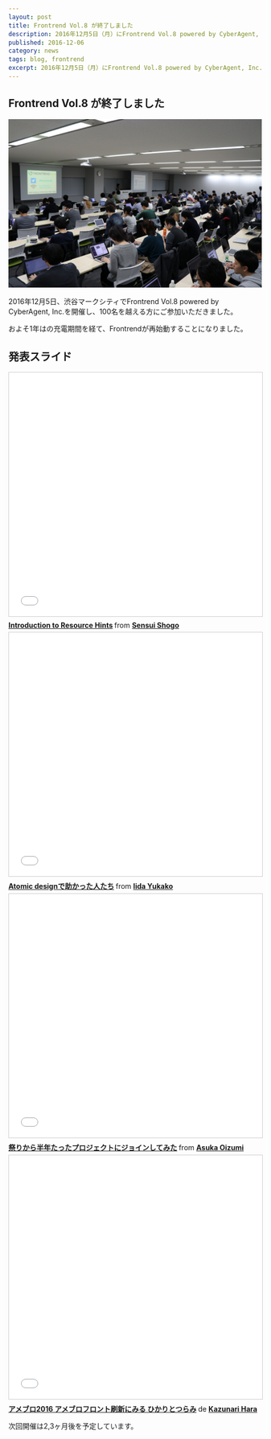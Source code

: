 ```yaml
---
layout: post
title: Frontrend Vol.8 が終了しました
description: 2016年12月5日（月）にFrontrend Vol.8 powered by CyberAgent, Inc.を開催しました。
published: 2016-12-06
category: news
tags: blog, frontrend
excerpt: 2016年12月5日（月）にFrontrend Vol.8 powered by CyberAgent, Inc.を開催しました。
---
```


## Frontrend Vol.8 が終了しました


![](/images/2016/v8_hd.jpg)

2016年12月5日、渋谷マークシティでFrontrend Vol.8 powered by CyberAgent, Inc.を開催し、100名を越える方にご参加いただきました。

およそ1年はの充電期間を経て、Frontrendが再始動することになりました。

## 発表スライド

<script async class="speakerdeck-embed" data-id="73e1392a955c48c5a1cd97938ef72637" data-ratio="1.33333333333333" src="//speakerdeck.com/assets/embed.js"></script>

<iframe src="//www.slideshare.net/slideshow/embed_code/key/5SNcBtOJN7p8Hp" width="595" height="485" frameborder="0" marginwidth="0" marginheight="0" scrolling="no" style="border:1px solid #CCC; border-width:1px; margin-bottom:5px; max-width: 100%;" allowfullscreen> </iframe> <div style="margin-bottom:5px"> <strong> <a href="//www.slideshare.net/1000ch/introduction-to-resource-hints" title="Introduction to Resource Hints" target="_blank">Introduction to Resource Hints</a> </strong> from <strong><a target="_blank" href="//www.slideshare.net/1000ch">Sensui Shogo</a></strong> </div>

<iframe src="//www.slideshare.net/slideshow/embed_code/key/bkYYxbGtmGzxBt" width="595" height="485" frameborder="0" marginwidth="0" marginheight="0" scrolling="no" style="border:1px solid #CCC; border-width:1px; margin-bottom:5px; max-width: 100%;" allowfullscreen> </iframe> <div style="margin-bottom:5px"> <strong> <a href="//www.slideshare.net/IidaYukako/atomic-design-69856816" title="Atomic designで助かった人たち" target="_blank">Atomic designで助かった人たち</a> </strong> from <strong><a target="_blank" href="//www.slideshare.net/IidaYukako">Iida Yukako</a></strong> </div>

<iframe src="//www.slideshare.net/slideshow/embed_code/key/dnP3NnPyULmiwV" width="595" height="485" frameborder="0" marginwidth="0" marginheight="0" scrolling="no" style="border:1px solid #CCC; border-width:1px; margin-bottom:5px; max-width: 100%;" allowfullscreen> </iframe> <div style="margin-bottom:5px"> <strong> <a href="//www.slideshare.net/asukaleido/ss-69859170" title="祭りから半年たったプロジェクトにジョインしてみた" target="_blank">祭りから半年たったプロジェクトにジョインしてみた</a> </strong> from <strong><a target="_blank" href="//www.slideshare.net/asukaleido">Asuka Oizumi</a></strong> </div>

<script async class="speakerdeck-embed" data-id="2bfe6e388e04444396d4663187d6378c" data-ratio="1.6" src="//speakerdeck.com/assets/embed.js"></script>

<iframe src="//www.slideshare.net/slideshow/embed_code/key/5lwkd1uNhuojp" width="595" height="485" frameborder="0" marginwidth="0" marginheight="0" scrolling="no" style="border:1px solid #CCC; border-width:1px; margin-bottom:5px; max-width: 100%;" allowfullscreen> </iframe> <div style="margin-bottom:5px"> <strong> <a href="//www.slideshare.net/herablog/2016-69828463" title="アメブロ2016 アメブロフロント刷新にみる ひかりとつらみ" target="_blank">アメブロ2016 アメブロフロント刷新にみる ひかりとつらみ</a> </strong> de <strong><a target="_blank" href="//www.slideshare.net/herablog">Kazunari Hara</a></strong> </div>

次回開催は2,3ヶ月後を予定しています。

